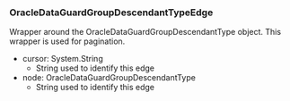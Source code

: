 ### OracleDataGuardGroupDescendantTypeEdge
Wrapper around the OracleDataGuardGroupDescendantType object. This wrapper is used for pagination.

- cursor: System.String
  - String used to identify this edge
- node: OracleDataGuardGroupDescendantType
  - String used to identify this edge
